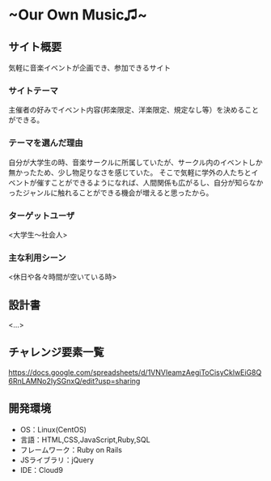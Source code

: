 # ~Our Own Music♫~

## サイト概要
気軽に音楽イベントが企画でき、参加できるサイト

### サイトテーマ
主催者の好みでイベント内容(邦楽限定、洋楽限定、規定なし等）を決めることができる。

### テーマを選んだ理由
自分が大学生の時、音楽サークルに所属していたが、サークル内のイベントしか無かったため、少し物足りなさを感じていた。
そこで気軽に学外の人たちとイベントが催すことができるようになれば、人間関係も広がるし、自分が知らなかったジャンルに触れることができる機会が増えると思ったから。


### ターゲットユーザ
<大学生〜社会人>

### 主な利用シーン
<休日や各々時間が空いている時>

## 設計書
<...>

## チャレンジ要素一覧
https://docs.google.com/spreadsheets/d/1VNVIeamzAegiToCisyCklwEiG8Q6RnLAMNo2IySGnxQ/edit?usp=sharing

## 開発環境
- OS：Linux(CentOS)
- 言語：HTML,CSS,JavaScript,Ruby,SQL
- フレームワーク：Ruby on Rails
- JSライブラリ：jQuery
- IDE：Cloud9

